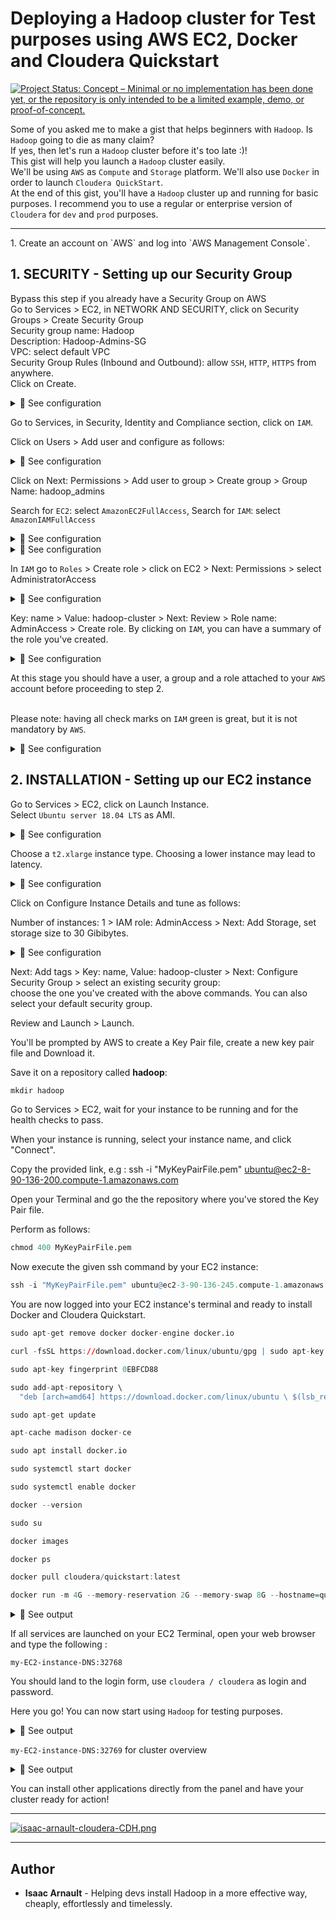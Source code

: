 # Deploying a Hadoop cluster for Test purposes using AWS EC2, Docker and Cloudera Quickstart

[![Project Status: Concept – Minimal or no implementation has been done yet, or the repository is only intended to be a limited example, demo, or proof-of-concept.](https://www.repostatus.org/badges/latest/concept.svg)](https://www.repostatus.org/#concept)

Some of you asked me to make a gist that helps beginners with `Hadoop`.
Is `Hadoop` going to die as many claim?<br>
If yes, then let's run a `Hadoop` cluster before it's too late :)!
<br>
This gist will help you launch a `Hadoop` cluster easily.<br>
We'll be using `AWS` as `Compute` and `Storage` platform. We'll also use `Docker` in order to launch `Cloudera QuickStart`.<br>
At the end of this gist, you'll have a `Hadoop` cluster up and running for basic purposes. I recommend you to use a regular or enterprise version of `Cloudera` for `dev` and `prod` purposes.

<hr>
1. Create an account on `AWS` and log into `AWS Management Console`.<br>

## 1. SECURITY - Setting up our Security Group
Bypass this step if you already have a Security Group on AWS<br>
Go to Services > EC2, in NETWORK AND SECURITY, click on Security Groups > Create Security Group<br>
Security group name: Hadoop<br>
Description: Hadoop-Admins-SG<br>
VPC: select default VPC<br>
Security Group Rules (Inbound and Outbound): allow `SSH`, `HTTP`, `HTTPS` from anywhere.<br>
Click on Create.

<details>
<summary>🔴 See configuration</summary>
<p>
  
[![isaac-arnault-AWS.png](https://i.postimg.cc/NfQcCmyB/isaac-arnault-AWS.png)](https://postimg.cc/JtYvGyc2)

</p>
</details>

Go to Services, in Security, Identity and Compliance section, click on `IAM`.<br>

Click on Users > Add user and configure as follows:

<details>
<summary>🔴 See configuration</summary>
<p>
  
[![isaac-arnault-aws-19.png](https://i.postimg.cc/DfBjFXj2/isaac-arnault-aws-19.png)](https://postimg.cc/9zwtYrHS)

</p>
</details>

Click on Next: Permissions > Add user to group > Create group > Group Name: hadoop_admins<br>

Search for `EC2`: select `AmazonEC2FullAccess`, Search for `IAM`: select `AmazonIAMFullAccess`

<details>
<summary>🔴 See configuration</summary>
<p>
  
[![isaac-arnault-AWS-20.png](https://i.postimg.cc/gJBZtmsP/isaac-arnault-AWS-20.png)](https://postimg.cc/vgfTcRCP)

</p>
</details>

<details>
<summary>🔴 See configuration</summary>
<p>
  
[![isaac-arnault-aws-21.png](https://i.postimg.cc/qqhC9SD6/isaac-arnault-aws-21.png)](https://postimg.cc/8fG5vKST)

</p>
</details>

In `IAM` go to `Roles` > Create role > click on EC2 > Next: Permissions > select AdministratorAccess

<details>
<summary>🔴 See configuration</summary>
<p>
  
[![isaac-arnault-aws-22.png](https://i.postimg.cc/wTxvP738/isaac-arnault-aws-22.png)](https://postimg.cc/dDXwZQ84)

</p>
</details>

Key: name > Value: hadoop-cluster > Next: Review > Role name: AdminAccess > Create role. By clicking on `IAM`, you can have a summary of the role you've created.

<details>
<summary>🔴 See configuration</summary>
<p>
  
[![isaac-arnault-AWS-23.png](https://i.postimg.cc/W1jQSk4g/isaac-arnault-AWS-23.png)](https://postimg.cc/fJ22RkmR)

</p>
</details>

At this stage you should have a user, a group and a role attached to your `AWS` account before proceeding to step 2. <br>

<br>Please note</b>: having all check marks on `IAM` green is great, but it is not mandatory by `AWS`.<br>

<details>
<summary>🔴 See configuration</summary>
<p>
  
[![isaac-arnault-AWS-18.png](https://i.postimg.cc/N0jkjgdW/isaac-arnault-AWS-18.png)](https://postimg.cc/CR9qvVTN)

</p>
</details>

## 2. INSTALLATION - Setting up our EC2 instance
Go to Services > EC2, click on Launch Instance.<br>
Select `Ubuntu server 18.04 LTS` as AMI.

<details>
<summary>🔴 See configuration</summary>
<p>
  
[![isaac-arnault-AWS-hadoop.png](https://i.postimg.cc/KjqgVF52/isaac-arnault-AWS-hadoop.png)](https://postimg.cc/LgPXYc7C)

</p>
</details>

Choose a `t2.xlarge` instance type. Choosing a lower instance may lead to latency.

<details>
<summary>🔴 See configuration</summary>
<p>
  
[![isaac-arnault-hadoop-2.png](https://i.postimg.cc/Sxpyh3tF/isaac-arnault-hadoop-2.png)](https://postimg.cc/6yYsVjXY)

</p>
</details>

Click on Configure Instance Details and tune as follows:<br>

Number of instances: 1 > IAM role: AdminAccess > Next: Add Storage, set storage size to 30 Gibibytes.

<details>
<summary>🔴 See configuration</summary>
<p>
  
[![isaac-arnault-aws-24.png](https://i.postimg.cc/9FxGN3mb/isaac-arnault-aws-24.png)](https://postimg.cc/ykZgkbS3)

</p>
</details>

Next: Add tags > Key: name, Value: hadoop-cluster > Next: Configure Security Group > select an existing security group:<br>
choose the one you've created with the above commands. You can also select your default security group.<br>

Review and Launch > Launch.<br>

You'll be prompted by AWS to create a Key Pair file, create a new key pair file and Download it.<br>

Save it on a repository called <b>hadoop</b>:<br>

```r
mkdir hadoop
```

Go to Services > EC2, wait for your instance to be running and for the health checks to pass.<br>

When your instance is running, select your instance name, and click "Connect".<br>

Copy the provided link, e.g : ssh -i "MyKeyPairFile.pem" ubuntu@ec2-8-90-136-200.compute-1.amazonaws.com<br>

Open your Terminal and go the the repository where you've stored the Key Pair file.<br>

Perform as follows:

```r
chmod 400 MyKeyPairFile.pem
```

Now execute the given ssh command by your EC2 instance:

```r
ssh -i "MyKeyPairFile.pem" ubuntu@ec2-3-90-136-245.compute-1.amazonaws.com
```

You are now logged into your EC2 instance's terminal and ready to install Docker and Cloudera Quickstart.<br>

```r
sudo apt-get remove docker docker-engine docker.io
```

```r
curl -fsSL https://download.docker.com/linux/ubuntu/gpg | sudo apt-key add -
```

```r
sudo apt-key fingerprint 0EBFCD88
```

```r
sudo add-apt-repository \
  "deb [arch=amd64] https://download.docker.com/linux/ubuntu \ $(lsb_release -cs) \ stable"
```

```r
sudo apt-get update
```

```r
apt-cache madison docker-ce
```

```r
sudo apt install docker.io
```

```r
sudo systemctl start docker
```

```r
sudo systemctl enable docker
```

```r
docker --version
```

```r
sudo su
```

```r
docker images
```

```r
docker ps
```

```r
docker pull cloudera/quickstart:latest
```

```r
docker run -m 4G --memory-reservation 2G --memory-swap 8G --hostname=quickstart.cloudera --privileged=true -t -i -v $(pwd):/CDH --publish-all=true -p8888 -p8088 cloudera/quickstart /usr/bin/docker-quickstart
```

<details>
<summary>🔵 See output</summary>
<p>
  
[![isaac-arnault-AWS-24.png](https://i.postimg.cc/bvp5PDS8/isaac-arnault-AWS-24.png)](https://postimg.cc/xXp5ydPF)

</p>
</details>

If all services are launched on your EC2 Terminal, open your web browser and type the following :

`my-EC2-instance-DNS:32768`

You should land to the login form, use `cloudera / cloudera` as login and password.

Here you go! You can now start using `Hadoop` for testing purposes.

<details>
<summary>🔵 See output</summary>
<p>
  
[![isaac-arnault-AWS-cloudera.png](https://i.postimg.cc/dQhZ65NP/isaac-arnault-AWS-cloudera.png)](https://postimg.cc/WtP4bwPX)

</p>
</details>

`my-EC2-instance-DNS:32769` for cluster overview

<details>
<summary>🔵 See output</summary>
<p>
  
[![isaac-arnault-hadoop-cloudera.png](https://i.postimg.cc/BQNpFYjW/isaac-arnault-hadoop-cloudera.png)](https://postimg.cc/dLkGP9Rn)

</p>
</details>

You can install other applications directly from the panel and have your cluster ready for action!

<hr>

[![isaac-arnault-cloudera-CDH.png](https://i.postimg.cc/FF6sKmxw/isaac-arnault-cloudera-CDH.png)](https://postimg.cc/DmqKC9Hc)

<hr>

## Author

* **Isaac Arnault** - Helping devs install Hadoop in a more effective way, cheaply, effortlessly and timelessly.
